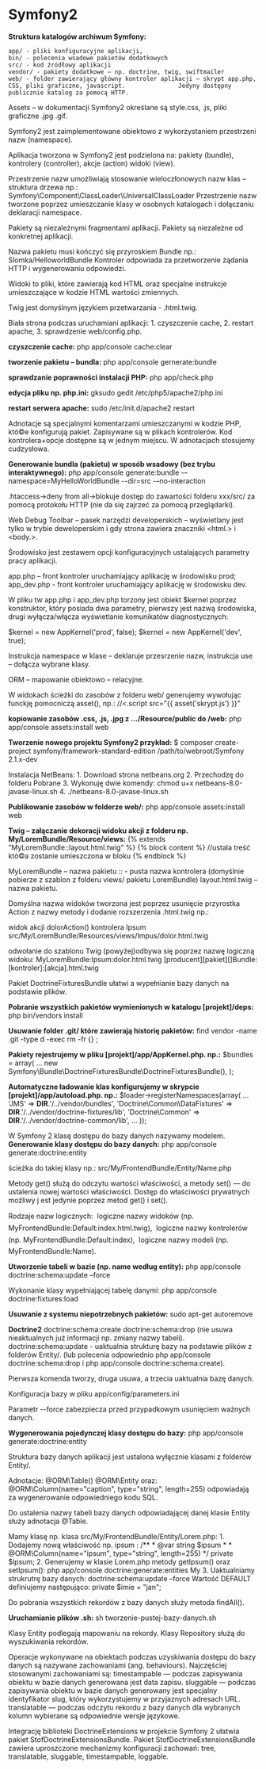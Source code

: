 

<h1><b>Symfony2</h1>
<p>Struktura katalogów archiwum Symfony:</b>

	app/ - pliki konfiguracyjne aplikacji,
	bin/ - polecenia wsadowe pakietów dodatkowych
	src/ - kod źródłowy aplikacji
	vendor/ - pakiety dodatkowe – np. doctrine, twig, swiftmailer
	web/ - folder zawierający główny kontroler aplikacji – skrypt app.php, CSS, pliki graficzne, javascript. 		       Jedyny dostępny publicznie katalog za pomocą HTTP.
	
Assets – w dokumentacji Symfony2 określane są style.css, .js, pliki graficzne .jpg .gif.

Symfony2 jest zaimplementowane obiektowo z wykorzystaniem przestrzeni nazw (namespace).

Aplikacja tworzona w Symfony2 jest podzielona na:
	pakiety (bundle),
	kontrolery (controller),
	akcje (action)
	widoki (view).
	
Przestrzenie nazw umożliwiają stosowanie  wieloczłonowych nazw klas – struktura drzewa np.:
	Symfony\Component\ClassLoader\UniversalClassLoader
Przestrzenie nazw tworzone poprzez umieszczanie klasy w osobnych katalogach i dołączaniu deklaracji namespace.

Pakiety są niezależnymi fragmentami aplikacji. Pakiety są niezależne od konkretnej aplikacji. 

Nazwa pakietu musi kończyć się przyroskiem Bundle np.: Slomka/HelloworldBundle
Kontroler odpowiada za przetworzenie żądania HTTP i wygenerowaniu odpowiedzi.

Widoki to pliki, które zawierają kod HTML oraz specjalne instrukcje umieszczające w kodzie HTML wartości zmiennych. 

Twig jest domyślnym językiem przetwarzania - .html.twig.

Biała strona podczas uruchamiani aplikacji:
	1. czyszczenie cache,
	2. restart apache,
	3. sprawdzenie web/config.php.

<b>czyszczenie cache:</b>
php app/console cache:clear

<b>tworzenie pakietu – bundla:</b>
php app/console gernerate:bundle

<b>sprawdzanie poprawności instalacji PHP:</b>
php app/check.php

<b>edycja pliku np. php.ini:</b>
gksudo gedit /etc/php5/apache2/php.ini

<b>restart serwera apache:</b>
sudo /etc/init.d/apache2 restart

Adnotacje są specjalnymi komentarzami umieszczanymi w kodzie PHP, któ©e konfigurują pakiet. Zapisywane są w plikach kontrolerów. Kod kontrolera+opcje dostępne są w jednym miejscu. W adnotacjach stosujemy cudzysłowa.

<b>Generowanie bundla (pakietu) w sposób wsadowy (bez trybu interaktywnego):</b>
php app/console generate:bundle -–namespace=MyHelloWorldBundle --dir=src -–no-interaction

.htaccess->deny from all->blokuje dostęp do zawartości folderu xxx/src/ za pomocą protokołu HTTP (nie da się zajrzeć za pomocą przeglądarki).

Web Debug Toolbar – pasek narzędzi developerskich – wyświetlany jest tylko w trybie deweloperskim i gdy strona zawiera znaczniki <html.> i <body.>. 

Środowisko jest zestawem opcji konfiguracyjnych ustalających parametry pracy aplikacji. 


app.php – front kontroler uruchamiający aplikację w środowisku prod;
app_dev.php - front kontroler uruchamiający aplikację w środowisku dev.

W pliku tw app.php i app_dev.php torzony jest obiekt $kernel poprzez konstruktor, który posiada dwa parametry, pierwszy jest nazwą środowiska, drugi wyłącza/włącza wyświetlanie komunikatów diagnostycznych:

$kernel = new AppKernel('prod', false);
$kernel = new AppKernel('dev', true);

Instrukcja namespace w klase – deklaruje przesrzenie nazw,
instrukcja use – dołącza wybrane klasy.

ORM – mapowanie obiektowo – relacyjne.

 W widokach ścieżki do zasobów z folderu web/ generujemy wywołując funckję pomocniczą asset(), np.:
//<.script src=”{{ asset('skrypt.js') }}”</script>


<b>kopiowanie zasobów .css, .js, .jpg z …/Resource/public do /web:</b>
php app/console assets:install web

<b>Tworzenie nowego projektu Symfony2 przykład:</b>
$ composer create-project symfony/framework-standard-edition /path/to/webroot/Symfony 2.1.x-dev


Instalacja NetBeans:
	1. Download strona netbeans.org
	2. Przechodzę do folderu Pobrane
	3. Wykonuję dwie komendy: chmod u+x netbeans-8.0-javase-linux.sh
	4. ./netbeans-8.0-javase-linux.sh

<b>Publikowanie zasobów w folderze web/:</b>
php app/console assets:install web

<b>Twig – załączanie dekoracji widoku akcji z folderu np. My/LoremBundle/Resource/views:</b>
{% extends ”MyLoremBundle::layout.html.twig” %}
{% block content %} //ustala treść któ©a zostanie umieszczona w bloku
{% endblock %}

MyLoremBundle – nazwa pakietu
:: - pusta nazwa kontrolera (domyślnie pobierze z szablon z folderu views/ pakietu LoremBundle)
layout.html.twig – nazwa pakietu.


Domyślna nazwa widoków tworzona jest poprzez usunięcie przyrostka Action z nazwy metody i dodanie rozszerzenia .html.twig np.:

widok akcji dolorAction() kontrolera Ipsum
src/My/LoremBundle/Resources/views/Impus/dolor.html.twig

odwołanie do szablonu Twig (powyżej)odbywa się poprzez nazwę logiczną widoku:
MyLoremBundle:Ipsum:dolor.html.twig
[producent][pakiet][]Bundle:[kontroler]:[akcja].html.twig

Pakiet DoctrineFixturesBundle ułatwi a wypełnianie bazy danych na podstawie plików.

<b>Pobranie wszystkich pakietów wymienionych w katalogu [projekt]/deps:</b>
php bin/vendors install

<b>Usuwanie folder .git/ które zawierają historię pakietów:</b>
find vendor -name .git -type d -exec rm -fr {} \;

<b>Pakiety rejestrujemy w pliku [projekt]/app/AppKernel.php. np.:</b>
$bundles = array( 
... 
new Symfony\Bundle\DoctrineFixturesBundle\DoctrineFixturesBundle(), 
);

<b>Automatyczne ładowanie klas konfigurujemy w skrypcie [projekt]/app/autoload.php. np.:</b>
$loader->registerNamespaces(array( 
... 
'JMS' 		=> __DIR__.'/../vendor/bundles', 
'Doctrine\\Common\\DataFixtures' => __DIR__.'/../vendor/doctrine-fixtures/lib', 
'Doctrine\\Common' => __DIR__.'/../vendor/doctrine-common/lib', 
... 
));


W Symfony 2 klasę dostępu do bazy danych nazywamy modelem. <b>Generowanie klasy dostępu do bazy danych:</b>
php app/console generate:doctrine:entity

ścieżka do takiej klasy np.: src/My/FrontendBundle/Entity/Name.php

Metody get() służą do odczytu wartości właściwości, a metody set() — do ustalenia nowej wartości właściwości. Dostęp do właściwości prywatnych możliwy j est jedynie poprzez metod get() i set().

Rodzaje nazw logicznych: 
	 logiczne nazwy widoków (np. MyFrontendBundle:Default:index.html.twig), 
	 logiczne nazwy kontrolerów (np. MyFrontendBundle:Default:index), 
	 logiczne nazwy modeli (np. MyFrontendBundle:Name).

<b>Utworzenie tabeli w bazie (np. name według entity):</b>
php app/console doctrine:schema:update –force

</b>Wykonanie klasy wypełniającej tabelę danymi:</b>
php app/console doctrine:fixtures:load

<b>Usuwanie z systemu niepotrzebnych pakietów:</b>
sudo apt-get autoremove


<b>Doctrine2</b>
doctrine:schema:create 
doctrine:schema:drop (nie usuwa nieaktualnych już informacji np. zmiany nazwy tabeli).
doctrine:schema:update - uaktualnia strukturę bazy na podstawie plików z folderów Entity/. (lub polecenia odpowiednio php app/console doctrine:schema:drop i php app/console doctrine:schema:create).

Pierwsza komenda tworzy, druga usuwa, a trzecia uaktualnia bazę danych.

Konfiguracja bazy w pliku app/config/parameters.ini

Parametr --force zabezpiecza przed przypadkowym usunięciem ważnych danych.


<b>Wygenerowania pojedynczej klasy dostępu do bazy:</b>
php app/console generate:doctrine:entity

Struktura bazy danych aplikacji jest ustalona wyłącznie klasami z folderów Entity/.

Adnotacje: 
	@ORM\Table() 
	@ORM\Entity 
	oraz: 
	@ORM\Column(name="caption", type="string", length=255) odpowiadają za wygenerowanie odpowiedniego kodu 		SQL.
	
Do ustalenia nazwy tabeli bazy danych odpowiadającej danej klasie Entity służy adnotacja @Table.

Mamy klasę np. klasa src/My/FrontendBundle/Entity/Lorem.php:
	1. Dodajemy nową właściwość np. ipsum : 
	/** 
	* @var string $ipsum 
	* 
	* @ORM\Column(name="ipsum", type="string", length=255) 
	*/ 
	private $ipsum;
	2. Generujemy w klasie Lorem.php metody getIpsum() oraz setIpsum():
	php app/console doctrine:generate:entities My
	3. Uaktualniamy strukrutrę bazy danych:
	doctrine:schema:update –force
	Wartość DEFAULT definiujemy następująco: 
	private $imie = "jan";


Do pobrania wszystkich rekordów z bazy danych służy metoda findAll().

<b>Uruchamianie plików .sh:</b>
sh tworzenie-pustej-bazy-danych.sh

Klasy Entity podlegają mapowaniu na rekordy. Klasy Repository służą do wyszukiwania rekordów.

Operacje wykonywane na obiektach podczas uzyskiwania dostępu do bazy danych są nazywane zachowaniami (ang. behaviours). Najczęściej stosowanymi zachowaniami są: 
	timestampable — podczas zapisywania obiektu w bazie danych generowana jest data zapisu. 
	sluggable — podczas zapisywania obiektu w bazie danych generowany jest specjalny identyfikator slug, który 		    wykorzystujemy w przyjaznych adresach URL. 
	translatable — podczas odczytu rekordu z bazy danych dla wybranych kolumn wybierane są odpowiednie wersje 		       językowe.

Integrację biblioteki DoctrineExtensions w projekcie Symfony 2 ułatwia pakiet StofDoctrineExtensionsBundle. Pakiet StofDoctrineExtensionsBundle zawiera uproszczone mechanizmy konfiguracji zachowań: 
	tree, 
	translatable, 
	sluggable, 
	timestampable, 
	loggable.
